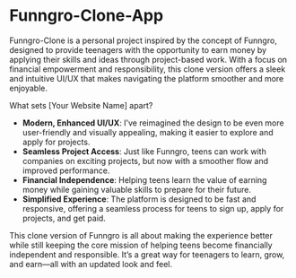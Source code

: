 # Funngro-Clone-App

Funngro-Clone is a personal project inspired by the concept of Funngro, designed to provide teenagers with the opportunity to earn money by applying their skills and ideas through project-based work. With a focus on financial empowerment and responsibility, this clone version offers a sleek and intuitive UI/UX that makes navigating the platform smoother and more enjoyable.

What sets [Your Website Name] apart?  
- **Modern, Enhanced UI/UX**: I’ve reimagined the design to be even more user-friendly and visually appealing, making it easier to explore and apply for projects.  
- **Seamless Project Access**: Just like Funngro, teens can work with companies on exciting projects, but now with a smoother flow and improved performance.  
- **Financial Independence**: Helping teens learn the value of earning money while gaining valuable skills to prepare for their future.  
- **Simplified Experience**: The platform is designed to be fast and responsive, offering a seamless process for teens to sign up, apply for projects, and get paid.

This clone version of Funngro is all about making the experience better while still keeping the core mission of helping teens become financially independent and responsible. It’s a great way for teenagers to learn, grow, and earn—all with an updated look and feel.
